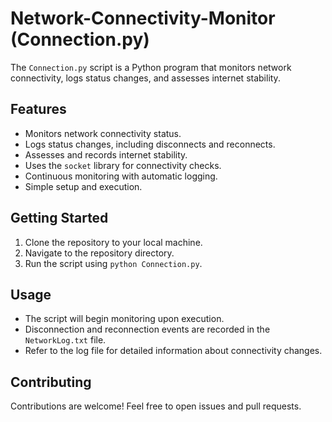 # Network-Connectivity-Monitor (Connection.py)

The `Connection.py` script is a Python program that monitors network connectivity, logs status changes, and assesses internet stability.

## Features

- Monitors network connectivity status.
- Logs status changes, including disconnects and reconnects.
- Assesses and records internet stability.
- Uses the `socket` library for connectivity checks.
- Continuous monitoring with automatic logging.
- Simple setup and execution.

## Getting Started

1. Clone the repository to your local machine.
2. Navigate to the repository directory.
3. Run the script using `python Connection.py`.

## Usage

- The script will begin monitoring upon execution.
- Disconnection and reconnection events are recorded in the `NetworkLog.txt` file.
- Refer to the log file for detailed information about connectivity changes.

## Contributing

Contributions are welcome! Feel free to open issues and pull requests.



